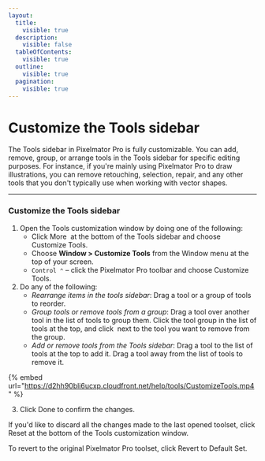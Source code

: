 ```yaml
---
layout:
  title:
    visible: true
  description:
    visible: false
  tableOfContents:
    visible: true
  outline:
    visible: true
  pagination:
    visible: true
---
```


# Customize the Tools sidebar

The Tools sidebar in Pixelmator Pro is fully customizable. You can add, remove, group, or arrange tools in the Tools sidebar for specific editing purposes. For instance, if you're mainly using Pixelmator Pro to draw illustrations, you can remove retouching, selection, repair, and any other tools that you don't typically use when working with vector shapes.

***

### Customize the Tools sidebar

1. Open the Tools customization window by doing one of the following:
   * Click More <img src="https://help.pixelmator.com/pixelmator-pro/3.5/assets/English/1603810631000.png" alt="" data-size="line"> at the bottom of the Tools sidebar and choose Customize Tools.
   * Choose **Window > Customize Tools** from the Window menu at the top of your screen.
   * `Control ⌃` – click the Pixelmator Pro toolbar and choose Customize Tools.
2. Do any of the following:
   * _Rearrange items in the tools sidebar_: Drag a tool or a group of tools to reorder.
   * _Group tools or remove tools from a group_: Drag a tool over another tool in the list of tools to group them. Click the tool group in the list of tools at the top, and click <img src="https://help.pixelmator.com/pixelmator-pro/3.5/assets/English/1605698182000.png" alt="" data-size="line"> next to the tool you want to remove from the group.
   * _Add or remove tools from the Tools sidebar_: Drag a tool to the list of tools at the top to add it. Drag a tool away from the list of tools to remove it.

{% embed url="https://d2hh90bli6ucxp.cloudfront.net/help/tools/CustomizeTools.mp4" %}

3. Click Done to confirm the changes.

If you'd like to discard all the changes made to the last opened toolset, click Reset at the bottom of the Tools customization window.

To revert to the original Pixelmator Pro toolset, click Revert to Default Set.
